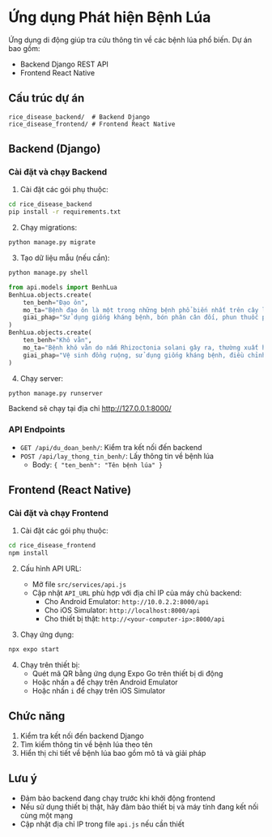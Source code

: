 # Ứng dụng Phát hiện Bệnh Lúa

Ứng dụng di động giúp tra cứu thông tin về các bệnh lúa phổ biến. Dự án bao gồm:
- Backend Django REST API
- Frontend React Native

## Cấu trúc dự án

```
rice_disease_backend/  # Backend Django
rice_disease_frontend/ # Frontend React Native
```

## Backend (Django)

### Cài đặt và chạy Backend

1. Cài đặt các gói phụ thuộc:
```bash
cd rice_disease_backend
pip install -r requirements.txt
```

2. Chạy migrations:
```bash
python manage.py migrate
```

3. Tạo dữ liệu mẫu (nếu cần):
```bash
python manage.py shell
```

```python
from api.models import BenhLua
BenhLua.objects.create(
    ten_benh="Đạo ôn", 
    mo_ta="Bệnh đạo ôn là một trong những bệnh phổ biến nhất trên cây lúa, gây ra bởi nấm Pyricularia oryzae. Bệnh có thể tấn công tất cả các bộ phận của cây lúa như lá, thân, cổ bông và hạt.", 
    giai_phap="Sử dụng giống kháng bệnh, bón phân cân đối, phun thuốc phòng trừ như Tricyclazole, Isoprothiolane khi phát hiện bệnh."
)
BenhLua.objects.create(
    ten_benh="Khô vằn", 
    mo_ta="Bệnh khô vằn do nấm Rhizoctonia solani gây ra, thường xuất hiện ở giai đoạn lúa đứng cái và làm đòng. Triệu chứng đặc trưng là các vết bệnh hình thoi màu xám xanh trên bẹ lá.", 
    giai_phap="Vệ sinh đồng ruộng, sử dụng giống kháng bệnh, điều chỉnh mật độ gieo sạ hợp lý, sử dụng thuốc đặc hiệu như Validacin, Nativo."
)
```

4. Chạy server:
```bash
python manage.py runserver
```

Backend sẽ chạy tại địa chỉ http://127.0.0.1:8000/

### API Endpoints

- `GET /api/du_doan_benh/`: Kiểm tra kết nối đến backend
- `POST /api/lay_thong_tin_benh/`: Lấy thông tin về bệnh lúa
  - Body: `{ "ten_benh": "Tên bệnh lúa" }`

## Frontend (React Native)

### Cài đặt và chạy Frontend

1. Cài đặt các gói phụ thuộc:
```bash
cd rice_disease_frontend
npm install
```

2. Cấu hình API URL:
   - Mở file `src/services/api.js`
   - Cập nhật `API_URL` phù hợp với địa chỉ IP của máy chủ backend:
     - Cho Android Emulator: `http://10.0.2.2:8000/api`
     - Cho iOS Simulator: `http://localhost:8000/api`
     - Cho thiết bị thật: `http://<your-computer-ip>:8000/api`

3. Chạy ứng dụng:
```bash
npx expo start
```

4. Chạy trên thiết bị:
   - Quét mã QR bằng ứng dụng Expo Go trên thiết bị di động
   - Hoặc nhấn `a` để chạy trên Android Emulator
   - Hoặc nhấn `i` để chạy trên iOS Simulator

## Chức năng

1. Kiểm tra kết nối đến backend Django
2. Tìm kiếm thông tin về bệnh lúa theo tên
3. Hiển thị chi tiết về bệnh lúa bao gồm mô tả và giải pháp

## Lưu ý

- Đảm bảo backend đang chạy trước khi khởi động frontend
- Nếu sử dụng thiết bị thật, hãy đảm bảo thiết bị và máy tính đang kết nối cùng một mạng
- Cập nhật địa chỉ IP trong file `api.js` nếu cần thiết